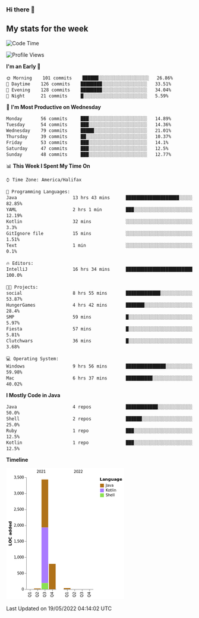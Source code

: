 ### Hi there 👋

## My stats for the week
<!--START_SECTION:waka-->
![Code Time](http://img.shields.io/badge/Code%20Time-204%20hrs%2035%20mins-blue)

![Profile Views](http://img.shields.io/badge/Profile%20Views-1-blue)

**I'm an Early 🐤** 

```text
🌞 Morning    101 commits    ██████░░░░░░░░░░░░░░░░░░░   26.86% 
🌆 Daytime    126 commits    ████████░░░░░░░░░░░░░░░░░   33.51% 
🌃 Evening    128 commits    ████████░░░░░░░░░░░░░░░░░   34.04% 
🌙 Night      21 commits     █░░░░░░░░░░░░░░░░░░░░░░░░   5.59%

```
📅 **I'm Most Productive on Wednesday** 

```text
Monday       56 commits     ███░░░░░░░░░░░░░░░░░░░░░░   14.89% 
Tuesday      54 commits     ███░░░░░░░░░░░░░░░░░░░░░░   14.36% 
Wednesday    79 commits     █████░░░░░░░░░░░░░░░░░░░░   21.01% 
Thursday     39 commits     ██░░░░░░░░░░░░░░░░░░░░░░░   10.37% 
Friday       53 commits     ███░░░░░░░░░░░░░░░░░░░░░░   14.1% 
Saturday     47 commits     ███░░░░░░░░░░░░░░░░░░░░░░   12.5% 
Sunday       48 commits     ███░░░░░░░░░░░░░░░░░░░░░░   12.77%

```


📊 **This Week I Spent My Time On** 

```text
⌚︎ Time Zone: America/Halifax

💬 Programming Languages: 
Java                     13 hrs 43 mins      ████████████████████░░░░░   82.85% 
YAML                     2 hrs 1 min         ███░░░░░░░░░░░░░░░░░░░░░░   12.19% 
Kotlin                   32 mins             ░░░░░░░░░░░░░░░░░░░░░░░░░   3.3% 
GitIgnore file           15 mins             ░░░░░░░░░░░░░░░░░░░░░░░░░   1.51% 
Text                     1 min               ░░░░░░░░░░░░░░░░░░░░░░░░░   0.1%

🔥 Editors: 
IntelliJ                 16 hrs 34 mins      █████████████████████████   100.0%

🐱‍💻 Projects: 
social                   8 hrs 55 mins       █████████████░░░░░░░░░░░░   53.87% 
HungerGames              4 hrs 42 mins       ███████░░░░░░░░░░░░░░░░░░   28.4% 
SMP                      59 mins             █░░░░░░░░░░░░░░░░░░░░░░░░   5.97% 
Fiesta                   57 mins             █░░░░░░░░░░░░░░░░░░░░░░░░   5.81% 
Clutchwars               36 mins             █░░░░░░░░░░░░░░░░░░░░░░░░   3.68%

💻 Operating System: 
Windows                  9 hrs 56 mins       ███████████████░░░░░░░░░░   59.98% 
Mac                      6 hrs 37 mins       ██████████░░░░░░░░░░░░░░░   40.02%

```

**I Mostly Code in Java** 

```text
Java                     4 repos             ████████████░░░░░░░░░░░░░   50.0% 
Shell                    2 repos             ██████░░░░░░░░░░░░░░░░░░░   25.0% 
Ruby                     1 repo              ███░░░░░░░░░░░░░░░░░░░░░░   12.5% 
Kotlin                   1 repo              ███░░░░░░░░░░░░░░░░░░░░░░   12.5%

```


**Timeline**

![Chart not found](https://raw.githubusercontent.com/lyndseyy/lyndseyy/main/charts/bar_graph.png) 


 Last Updated on 19/05/2022 04:14:02 UTC
<!--END_SECTION:waka-->